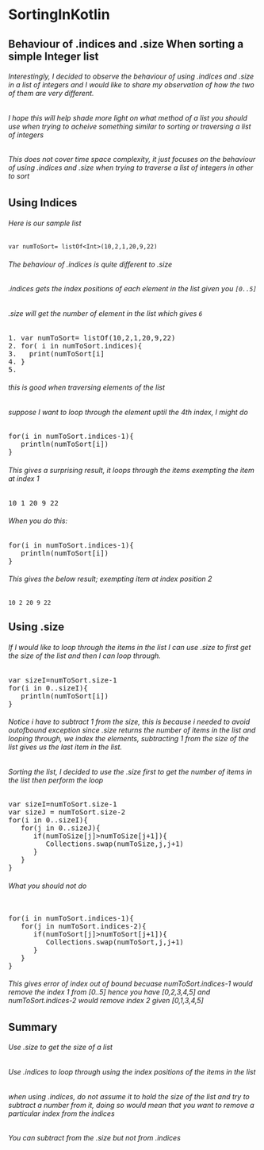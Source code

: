 # SortingInKotlin

## Behaviour of .indices and .size When sorting a simple Integer list

###### Interestingly, I decided to observe the behaviour of using .indices and .size in a list of integers and I would like to share my observation of how the two of them are very different.

###### I hope this will help shade more light on what method of a list you should use when trying to acheive something similar to sorting or traversing a list of integers

###### This does not cover time space complexity, it just focuses on the behaviour of using .indices and .size when trying to traverse a list of integers in other to sort

## Using Indices
###### Here is our sample list 
`var numToSort= listOf<Int>(10,2,1,20,9,22)`
###### The behaviour of .indices is quite different to .size
###### .indices gets the index positions of each element in the list given you `[0..5]`
###### .size will get the number of element in the list which gives `6`
<pre>
1. var numToSort= listOf<Int>(10,2,1,20,9,22)
2. for( i in numToSort.indices){
3.   print(numToSort[i]
4. }
5. </pre>

###### this is good when traversing elements of the list

###### suppose I want to loop through the element uptil the 4th index, I might do

<pre>
for(i in numToSort.indices-1){
   println(numToSort[i])
}
</pre>

###### This gives a surprising result, it loops through the items exempting the item at index 1

<pre>
10 1 20 9 22
</pre>

###### When you do this:
<pre>
for(i in numToSort.indices-1){
   println(numToSort[i])
}
</pre>
###### This gives the below result; exempting item at index position 2
`
10 2 20 9 22
`

## Using .size

###### If I would like to loop through the items in the list I can use .size to first get the size of the list and then I can loop through.

<pre>
var sizeI=numToSort.size-1
for(i in 0..sizeI){
   println(numToSort[i])
}
</pre>
###### Notice i have to subtract 1 from the size, this is because i needed to avoid outofbound exception since .size returns the number of items in the list and looping through, we index the elements, subtracting 1 from the size of the list gives us the last item in the list.

###### Sorting the list, I decided to use the .size first to get the number of items in the list then perform the loop

<pre>
var sizeI=numToSort.size-1
var sizeJ = numToSort.size-2
for(i in 0..sizeI){
   for(j in 0..sizeJ){
      if(numToSize[j]>numToSize[j+1]){
         Collections.swap(numToSize,j,j+1)
      }
   }
}
</pre>

###### What you should not do
<pre>

for(i in numToSort.indices-1){
   for(j in numToSort.indices-2){
      if(numToSort[j]>numToSort[j+1]){
         Collections.swap(numToSort,j,j+1)
      }
   }
}
</pre>

###### This gives error of index out of bound becuase numToSort.indices-1 would remove the index 1 from [0..5] hence you have [0,2,3,4,5] and numToSort.indices-2 would remove index 2 given [0,1,3,4,5]

## Summary

###### Use .size to get the size of a list

###### Use .indices to loop through using the index positions of the items in the list

###### when using .indices, do not assume it to hold the size of the list and try to subtract a number from it, doing so would mean that you want to remove a particular index from the indices

###### You can subtract from the .size but not from .indices



